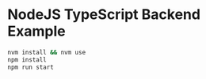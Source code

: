 # **NodeJS TypeScript Backend Example**

```bash
nvm install && nvm use
npm install
npm run start
```
